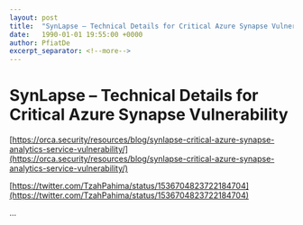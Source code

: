 ```yaml
---
layout: post
title:  "SynLapse – Technical Details for Critical Azure Synapse Vulnerability"
date:   1990-01-01 19:55:00 +0000
author: PfiatDe
excerpt_separator: <!--more-->
---
```


# SynLapse – Technical Details for Critical Azure Synapse Vulnerability

[https://orca.security/resources/blog/synlapse-critical-azure-synapse-analytics-service-vulnerability/](https://orca.security/resources/blog/synlapse-critical-azure-synapse-analytics-service-vulnerability/)

[https://twitter.com/TzahPahima/status/1536704823722184704](https://twitter.com/TzahPahima/status/1536704823722184704)

...
<!--more-->
